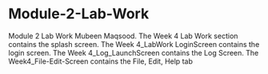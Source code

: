 # Module-2-Lab-Work
Module 2 Lab Work
Mubeen Maqsood.
The Week 4 Lab Work section contains the splash screen.
The Week 4_LabWork LoginScreen contains the login screen.
The Week 4_Log_LaunchScreen contains the Log Screen.
The Week4_File-Edit-Screen contains the File, Edit, Help tab
